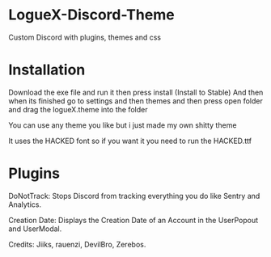 # LogueX-Discord-Theme

Custom Discord with plugins, themes and css

# Installation

Download the exe file and run it then press install (Install to Stable)
And then when its finished go to settings and then themes and then press open folder and drag the logueX.theme into the folder

You can use any theme you like but i just made my own shitty theme

It uses the HACKED font so if you want it you need to run the HACKED.ttf

# Plugins

DoNotTrack: Stops Discord from tracking everything you do like Sentry and Analytics.

Creation Date: Displays the Creation Date of an Account in the UserPopout and UserModal.

Credits:
Jiiks, rauenzi, DevilBro, Zerebos.
